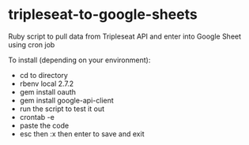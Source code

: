 # tripleseat-to-google-sheets
Ruby script to pull data from Tripleseat API and enter into Google Sheet using cron job

To install (depending on your environment):
- cd to directory
- rbenv local 2.7.2
- gem install oauth
- gem install google-api-client
- run the script to test it out
- crontab -e
- paste the code
- esc then :x then enter to save and exit
